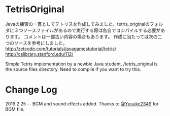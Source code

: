 # TetrisOriginal
Javaの練習の一貫としてテトリスを作成してみました。tetris_originalのフォルダに３つソースファイルがあるので実行する際は各自でコンパイルする必要があります。
コメントは一部古い内容の場合もあります。
作成に当たっては次の二つのソースを参考にしました。
http://zetcode.com/tutorials/javagamestutorial/tetris/
http://cslibrary.stanford.edu/112/


Simple Tetris implementation by a newbie Java student. /tetris_original is the source files directory. Need to compile if you want to try this.

# Change Log
2019.2.25 -- BGM and sound effects added.  Thanks to [@Yusuke2349](https://github.com/Yusuke2349) for BGM file.

